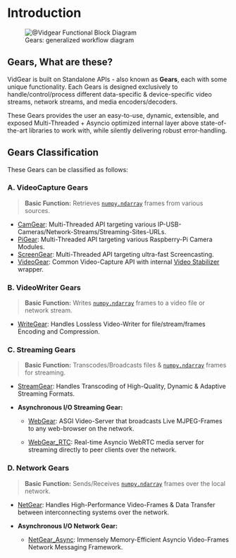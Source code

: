 <!--
===============================================
vidgear library source-code is deployed under the Apache 2.0 License:

Copyright (c) 2019-2020 Abhishek Thakur(@abhiTronix) <abhi.una12@gmail.com>

Licensed under the Apache License, Version 2.0 (the "License");
you may not use this file except in compliance with the License.
You may obtain a copy of the License at

   http://www.apache.org/licenses/LICENSE-2.0

Unless required by applicable law or agreed to in writing, software
distributed under the License is distributed on an "AS IS" BASIS,
WITHOUT WARRANTIES OR CONDITIONS OF ANY KIND, either express or implied.
See the License for the specific language governing permissions and
limitations under the License.
===============================================
-->

# Introduction

<figure>
  <img src="../assets/images/gears_fbd.png" loading="lazy" alt="@Vidgear Functional Block Diagram"/>
  <figcaption>Gears: generalized workflow diagram</figcaption>
</figure>

## Gears, What are these?

VidGear is built on Standalone APIs - also known as **Gears**, each with some unique functionality. Each Gears is designed exclusively to handle/control/process different data-specific & device-specific video streams, network streams, and media encoders/decoders. 

These Gears provides the user an easy-to-use, dynamic, extensible, and exposed Multi-Threaded + Asyncio optimized internal layer above state-of-the-art libraries to work with, while silently delivering robust error-handling. 

## Gears Classification

These Gears can be classified as follows:

### A. VideoCapture Gears

> **Basic Function:** Retrieves [`numpy.ndarray`](https://numpy.org/doc/1.18/reference/generated/numpy.ndarray.html#numpy-ndarray) frames from various sources.

* [CamGear](camgear/overview/): Multi-Threaded API targeting various IP-USB-Cameras/Network-Streams/Streaming-Sites-URLs.
* [PiGear](pigear/overview/): Multi-Threaded API targeting various Raspberry-Pi Camera Modules.
* [ScreenGear](screengear/overview/): Multi-Threaded API targeting ultra-fast Screencasting.    
* [VideoGear](videogear/overview/): Common Video-Capture API with internal [Video Stabilizer](stabilizer/overview/) wrapper. 

### B. VideoWriter Gears

> **Basic Function:** Writes [`numpy.ndarray`](https://numpy.org/doc/1.18/reference/generated/numpy.ndarray.html#numpy-ndarray) frames to a video file or network stream.

* [WriteGear](writegear/introduction/): Handles Lossless Video-Writer for file/stream/frames Encoding and Compression.

### C. Streaming Gears

> **Basic Function:** Transcodes/Broadcasts files & [`numpy.ndarray`](https://numpy.org/doc/1.18/reference/generated/numpy.ndarray.html#numpy-ndarray) frames for streaming.

* [StreamGear](streamgear/overview/): Handles Transcoding of High-Quality, Dynamic & Adaptive Streaming Formats.

* **Asynchronous I/O Streaming Gear:**

    * [WebGear](webgear/overview/): ASGI Video-Server that broadcasts Live MJPEG-Frames to any web-browser on the network.

    * [WebGear_RTC](webgear_rtc/overview/): Real-time Asyncio WebRTC media server for streaming directly to peer clients over the network.

### D. Network Gears

> **Basic Function:** Sends/Receives [`numpy.ndarray`](https://numpy.org/doc/1.18/reference/generated/numpy.ndarray.html#numpy-ndarray) frames over the local network.

* [NetGear](netgear/overview/): Handles High-Performance Video-Frames & Data Transfer between interconnecting systems over the network.

* **Asynchronous I/O Network Gear:**

    * [NetGear_Async](netgear_async/overview/): Immensely Memory-Efficient Asyncio Video-Frames Network Messaging Framework.

&thinsp;